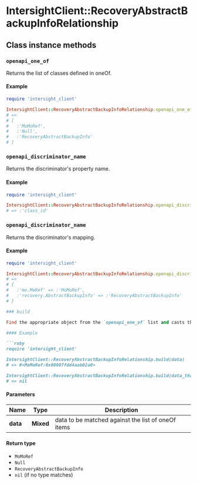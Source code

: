 # IntersightClient::RecoveryAbstractBackupInfoRelationship

## Class instance methods

### `openapi_one_of`

Returns the list of classes defined in oneOf.

#### Example

```ruby
require 'intersight_client'

IntersightClient::RecoveryAbstractBackupInfoRelationship.openapi_one_of
# =>
# [
#   :'MoMoRef',
#   :'Null',
#   :'RecoveryAbstractBackupInfo'
# ]
```

### `openapi_discriminator_name`

Returns the discriminator's property name.

#### Example

```ruby
require 'intersight_client'

IntersightClient::RecoveryAbstractBackupInfoRelationship.openapi_discriminator_name
# => :'class_id'
```

### `openapi_discriminator_name`

Returns the discriminator's mapping.

#### Example

```ruby
require 'intersight_client'

IntersightClient::RecoveryAbstractBackupInfoRelationship.openapi_discriminator_mapping
# =>
# {
#   :'mo.MoRef' => :'MoMoRef',
#   :'recovery.AbstractBackupInfo' => :'RecoveryAbstractBackupInfo'
# }

### build

Find the appropriate object from the `openapi_one_of` list and casts the data into it.

#### Example

```ruby
require 'intersight_client'

IntersightClient::RecoveryAbstractBackupInfoRelationship.build(data)
# => #<MoMoRef:0x00007fdd4aab02a0>

IntersightClient::RecoveryAbstractBackupInfoRelationship.build(data_that_doesnt_match)
# => nil
```

#### Parameters

| Name | Type | Description |
| ---- | ---- | ----------- |
| **data** | **Mixed** | data to be matched against the list of oneOf items |

#### Return type

- `MoMoRef`
- `Null`
- `RecoveryAbstractBackupInfo`
- `nil` (if no type matches)

